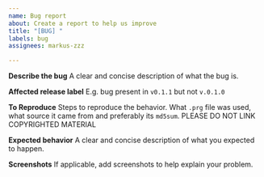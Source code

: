```yaml
---
name: Bug report
about: Create a report to help us improve
title: "[BUG] "
labels: bug
assignees: markus-zzz

---
```


**Describe the bug**
A clear and concise description of what the bug is.

**Affected release label**
E.g. bug present in `v0.1.1` but not `v.0.1.0`

**To Reproduce**
Steps to reproduce the behavior.
What `.prg` file was used, what source it came from and preferably its `md5sum`.
PLEASE DO NOT LINK COPYRIGHTED MATERIAL

**Expected behavior**
A clear and concise description of what you expected to happen.

**Screenshots**
If applicable, add screenshots to help explain your problem.
